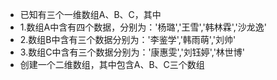 - 已知有三个一维数组A、B、C，其中
- 1.数组A中含有四个数据，分别为：'杨璐','王雪','韩林霖','沙龙逸'
- 2.数组B中含有三个数据分别为：'李鉴学','韩雨萌','刘帅'
- 3.数组C中含有三个数据分别为：'康惠雯','刘钰婷','林世博'
- 创建一个二维数组，其中包含A、B、C三个数组